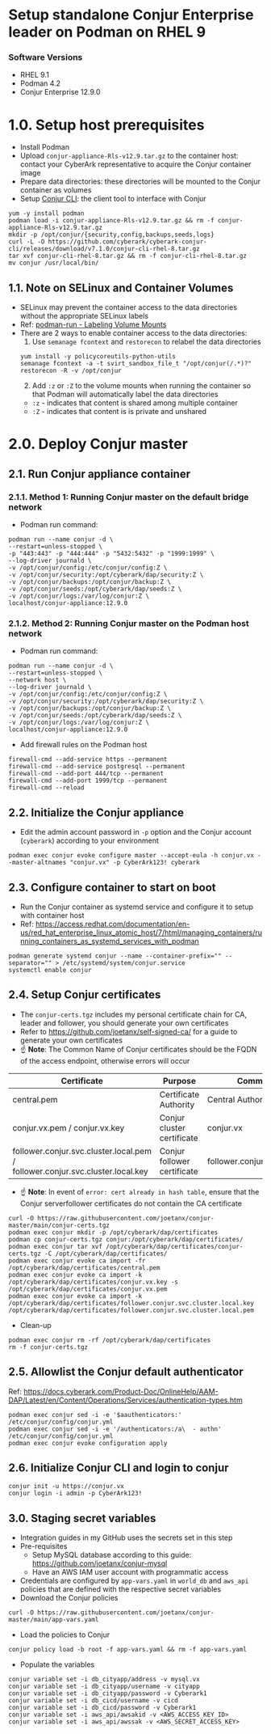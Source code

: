 # Setup standalone Conjur Enterprise leader on Podman on RHEL 9

### Software Versions

- RHEL 9.1
- Podman 4.2
- Conjur Enterprise 12.9.0

# 1.0. Setup host prerequisites

- Install Podman
- Upload `conjur-appliance-Rls-v12.9.tar.gz` to the container host: contact your CyberArk representative to acquire the Conjur container image
- Prepare data directories: these directories will be mounted to the Conjur container as volumes
- Setup [Conjur CLI](https://github.com/cyberark/cyberark-conjur-cli): the client tool to interface with Conjur

```console
yum -y install podman
podman load -i conjur-appliance-Rls-v12.9.tar.gz && rm -f conjur-appliance-Rls-v12.9.tar.gz
mkdir -p /opt/conjur/{security,config,backups,seeds,logs}
curl -L -O https://github.com/cyberark/cyberark-conjur-cli/releases/download/v7.1.0/conjur-cli-rhel-8.tar.gz
tar xvf conjur-cli-rhel-8.tar.gz && rm -f conjur-cli-rhel-8.tar.gz
mv conjur /usr/local/bin/
```

## 1.1. Note on SELinux and Container Volumes
- SELinux may prevent the container access to the data directories without the appropriate SELinux labels
- Ref: [podman-run - Labeling Volume Mounts](https://docs.podman.io/en/latest/markdown/podman-run.1.html)
- There are 2 ways to enable container access to the data directories:
  1. Use `semanage fcontext` and `restorecon` to relabel the data directories
    ```console
    yum install -y policycoreutils-python-utils
    semanage fcontext -a -t svirt_sandbox_file_t "/opt/conjur(/.*)?"
    restorecon -R -v /opt/conjur
    ```
  2. Add `:z` or `:Z` to the volume mounts when running the container so that Podman will automatically label the data directories
    - `:z` - indicates that content is shared among multiple container
    - `:Z` - indicates that content is is private and unshared

# 2.0. Deploy Conjur master

## 2.1. Run Conjur appliance container

### 2.1.1. Method 1: Running Conjur master on the default bridge network

- Podman run command:

```console
podman run --name conjur -d \
--restart=unless-stopped \
-p "443:443" -p "444:444" -p "5432:5432" -p "1999:1999" \
--log-driver journald \
-v /opt/conjur/config:/etc/conjur/config:Z \
-v /opt/conjur/security:/opt/cyberark/dap/security:Z \
-v /opt/conjur/backups:/opt/conjur/backup:Z \
-v /opt/conjur/seeds:/opt/cyberark/dap/seeds:Z \
-v /opt/conjur/logs:/var/log/conjur:Z \
localhost/conjur-appliance:12.9.0
```

### 2.1.2. Method 2: Running Conjur master on the Podman host network

- Podman run command:

```console
podman run --name conjur -d \
--restart=unless-stopped \
--network host \
--log-driver journald \
-v /opt/conjur/config:/etc/conjur/config:Z \
-v /opt/conjur/security:/opt/cyberark/dap/security:Z \
-v /opt/conjur/backups:/opt/conjur/backup:Z \
-v /opt/conjur/seeds:/opt/cyberark/dap/seeds:Z \
-v /opt/conjur/logs:/var/log/conjur:Z \
localhost/conjur-appliance:12.9.0
```

- Add firewall rules on the Podman host

```console
firewall-cmd --add-service https --permanent
firewall-cmd --add-service postgresql --permanent
firewall-cmd --add-port 444/tcp --permanent
firewall-cmd --add-port 1999/tcp --permanent
firewall-cmd --reload
```

## 2.2. Initialize the Conjur appliance

- Edit the admin account password in `-p` option and the Conjur account (`cyberark`) according to your environment

```console
podman exec conjur evoke configure master --accept-eula -h conjur.vx --master-altnames "conjur.vx" -p CyberArk123! cyberark
```

## 2.3. Configure container to start on boot

- Run the Conjur container as systemd service and configure it to setup with container host
- Ref: <https://access.redhat.com/documentation/en-us/red_hat_enterprise_linux_atomic_host/7/html/managing_containers/running_containers_as_systemd_services_with_podman>

```console
podman generate systemd conjur --name --container-prefix="" --separator="" > /etc/systemd/system/conjur.service
systemctl enable conjur
```

## 2.4. Setup Conjur certificates

- The `conjur-certs.tgz` includes my personal certificate chain for CA, leader and follower, you should generate your own certificates
- Refer to <https://github.com/joetanx/self-signed-ca/> for a guide to generate your own certificates
- ☝️ **Note**: The Common Name of Conjur certificates should be the FQDN of the access endpoint, otherwise errors will occur

|Certificate|Purpose|Common Name|Subject Alternative Names|
|---|---|---|---|
|central.pem|Certificate Authority|Central Authority||
|conjur.vx.pem / conjur.vx.key|Conjur cluster certificate|conjur.vx|conjur.vx|
|follower.conjur.svc.cluster.local.pem / follower.conjur.svc.cluster.local.key|Conjur follower certificate|follower.conjur.svc.cluster.local|follower.conjur.svc.cluster.local|

- ☝️ **Note**: In event of `error: cert already in hash table`, ensure that the Conjur serverfollower certificates do not contain the CA certificate

```console
curl -O https://raw.githubusercontent.com/joetanx/conjur-master/main/conjur-certs.tgz
podman exec conjur mkdir -p /opt/cyberark/dap/certificates
podman cp conjur-certs.tgz conjur:/opt/cyberark/dap/certificates/
podman exec conjur tar xvf /opt/cyberark/dap/certificates/conjur-certs.tgz -C /opt/cyberark/dap/certificates/
podman exec conjur evoke ca import -fr /opt/cyberark/dap/certificates/central.pem
podman exec conjur evoke ca import -k /opt/cyberark/dap/certificates/conjur.vx.key -s /opt/cyberark/dap/certificates/conjur.vx.pem
podman exec conjur evoke ca import -k /opt/cyberark/dap/certificates/follower.conjur.svc.cluster.local.key /opt/cyberark/dap/certificates/follower.conjur.svc.cluster.local.pem
```

- Clean-up

```console
podman exec conjur rm -rf /opt/cyberark/dap/certificates
rm -f conjur-certs.tgz
```

## 2.5. Allowlist the Conjur default authenticator

Ref: <https://docs.cyberark.com/Product-Doc/OnlineHelp/AAM-DAP/Latest/en/Content/Operations/Services/authentication-types.htm>

```console
podman exec conjur sed -i -e '$aauthenticators:' /etc/conjur/config/conjur.yml
podman exec conjur sed -i -e '/authenticators:/a\  - authn' /etc/conjur/config/conjur.yml
podman exec conjur evoke configuration apply
```

## 2.6. Initialize Conjur CLI and login to conjur

```console
conjur init -u https://conjur.vx
conjur login -i admin -p CyberArk123!
```

## 3.0. Staging secret variables

- Integration guides in my GitHub uses the secrets set in this step
- Pre-requisites
  - Setup MySQL database according to this guide: <https://github.com/joetanx/conjur-mysql>
  - Have an AWS IAM user account with programmatic access
- Credentials are configured by `app-vars.yaml` in `world_db` and `aws_api` policies that are defined with the respective secret variables
- Download the Conjur policies

```console
curl -O https://raw.githubusercontent.com/joetanx/conjur-master/main/app-vars.yaml
```

- Load the policies to Conjur

```console
conjur policy load -b root -f app-vars.yaml && rm -f app-vars.yaml
```

- Populate the variables

```console
conjur variable set -i db_cityapp/address -v mysql.vx
conjur variable set -i db_cityapp/username -v cityapp
conjur variable set -i db_cityapp/password -v Cyberark1
conjur variable set -i db_cicd/username -v cicd
conjur variable set -i db_cicd/password -v Cyberark1
conjur variable set -i aws_api/awsakid -v <AWS_ACCESS_KEY_ID>
conjur variable set -i aws_api/awssak -v <AWS_SECRET_ACCESS_KEY>
```
